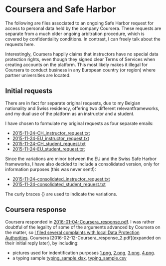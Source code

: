 Coursera and Safe Harbor
========================

The following are files associated to an ongoing Safe Harbor request for access to personal data held by the company Coursera. These requests are separate from a much older ongoing arbitration procedure, which is covered by confidentiality conditions. In contrast, I can freely talk about the requests here.

Interestingly, Coursera happily claims that instructors have no special data protection rights, even though they signed clear Terms of Services when creating accounts on the platform. This most likely makes it illegal for Coursera to conduct business in any European country (or region) where partner universities are located. 


Initial requests
----------------

There are in fact for separate original requests, due to my Belgian nationality and Swiss residency, offering two different relevantframeworks, and my dual use of the platform as an instructor and a student.  

I have chosen to formulate my original requests as four separate emails: 

 - [2015-11-24-CH_instructor_request.txt](2015-11-24-CH_instructor_request.txt)
 - [2015-11-24-EU_instructor_request.txt](2015-11-24-EU_instructor_request.txt)
 - [2015-11-24-CH_student_request.txt](2015-11-24-CH_student_request.txt)
 - [2015-11-24-EU_student_request.txt](2015-11-24-EU_student_request.txt)

Since the variations are minor between the EU and the Swiss Safe Harbor frameworks, I have also decided to include a consolidated version, only for information purposes (this was never sent!):
 
 - [2015-11-24-consolidated_instructor_request.txt](2015-11-24-consolidated_instructor_request.txt)
 - [2015-11-24-consolidated_student_request.txt](2015-11-24-consolidated_student_request.txt)

The curly braces {} are used to indicate the variations. 

Coursera response
-----------------

Coursera responded in [2016-01-04-Coursera_response.pdf](2016-01-04-Coursera_response.pdf). I was rather doubtful of the legality of some of the arguments advanced by Coursera on the matter, so [I filed several complaints with local Data Protection Authorities](https://medium.com/@pdehaye/i-am-filing-today-a-privacy-complaint-in-twelve-european-regions-against-coursera-inc-72580000910c). Coursera [2016-02-12-Coursera_response_2.pdf](expanded on their initial reply later), by including:
 - pictures used for indentification purposes [1.png](1), [2.png](2), [3.png](3), [4.png](4).
 - a typing sample [typing_sample.xlsx](xls), [typing_sample.csv](csv)

